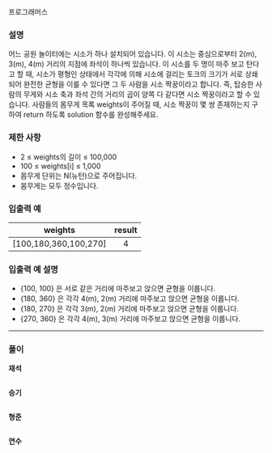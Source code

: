 프로그래머스

### **설명**

어느 공원 놀이터에는 시소가 하나 설치되어 있습니다. 이 시소는 중심으로부터 2(m), 3(m), 4(m) 거리의 지점에 좌석이 하나씩 있습니다.
이 시소를 두 명이 마주 보고 탄다고 할 때, 시소가 평형인 상태에서 각각에 의해 시소에 걸리는 토크의 크기가 서로 상쇄되어 완전한 균형을 이룰 수 있다면 그 두 사람을 시소 짝꿍이라고 합니다. 즉, 탑승한 사람의 무게와 시소 축과 좌석 간의 거리의 곱이 양쪽 다 같다면 시소 짝꿍이라고 할 수 있습니다.
사람들의 몸무게 목록 weights이 주어질 때, 시소 짝꿍이 몇 쌍 존재하는지 구하여 return 하도록 solution 함수를 완성해주세요.

### **제한 사항**
- 2 ≤ weights의 길이 ≤ 100,000
- 100 ≤ weights[i] ≤ 1,000
- 몸무게 단위는 N(뉴턴)으로 주어집니다.
- 몸무게는 모두 정수입니다.

### 입출력 예

weights|result
:--:|:--:
[100,180,360,100,270]|4


### 입출력 예 설명
- {100, 100} 은 서로 같은 거리에 마주보고 앉으면 균형을 이룹니다.
- {180, 360} 은 각각 4(m), 2(m) 거리에 마주보고 앉으면 균형을 이룹니다.
- {180, 270} 은 각각 3(m), 2(m) 거리에 마주보고 앉으면 균형을 이룹니다.
- {270, 360} 은 각각 4(m), 3(m) 거리에 마주보고 앉으면 균형을 이룹니다.

---

### **풀이**

**재석**

```python

```

**승기**

```python

```

**형준**

```python

```

**연수**

```python

```
